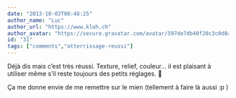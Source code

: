 ```yaml
---
date: "2013-10-03T08:48:25"
author_name: "Luc"
author_url: "https://www.kloh.ch"
author_avatar: "https://secure.gravatar.com/avatar/597de7db40f20c3c0d8afba20cee2292"
id: "31"
tags: ["comments","atterrissage-reussi"]
---
```

Déjà dis mais c’est très réussi. Texture, relief, couleur… il est plaisant à utiliser même s’il reste toujours des petits réglages. 🙂

Ça me donne envie de me remettre sur le mien (tellement à faire là aussi :p )
